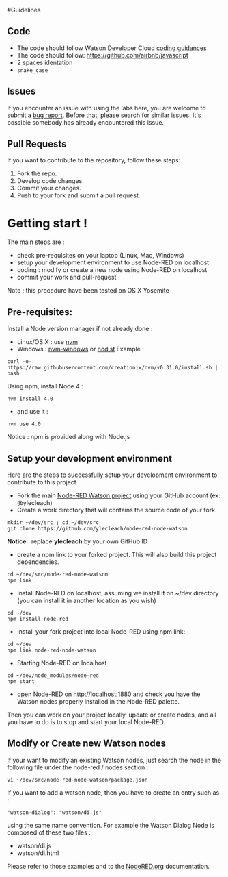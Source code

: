 #Guidelines

## Code

* The code should follow Watson Developer Cloud [coding guidances](https://github.com/watson-developer-cloud/api-guidelines)
* The code should follow: https://github.com/airbnb/javascript
* 2 spaces identation
* `snake_case`

## Issues

If you encounter an issue with using the labs here, you are welcome to submit
a [bug report](https://github.com/watson_developer_cloud/node-red-labs/issues).
Before that, please search for similar issues. It's possible somebody has already encountered this issue.

## Pull Requests

If you want to contribute to the repository, follow these steps:

1. Fork the repo.
2. Develop code changes.
5. Commit your changes.
6. Push to your fork and submit a pull request.

# Getting start !

The main steps are :
* check pre-requisites on your laptop (Linux, Mac, Windows)
* setup your development environment to use Node-RED on localhost
* coding : modify or create a new node using Node-RED on localhost
* commit your work and pull-request

Note : this procedure have been tested on OS X Yosemite

## Pre-requisites: 

Install a Node version manager if not already done :
- Linux/OS X : use [nvm](https://github.com/creationix/nvm)
- Windows : [nvm-windows](https://github.com/coreybutler/nvm-windows) or [nodist](https://github.com/marcelklehr/nodist)
Example :
```
curl -o- https://raw.githubusercontent.com/creationix/nvm/v0.31.0/install.sh | bash
```
Using npm, install Node 4 :
```
nvm install 4.0
```
- and use it :
```
nvm use 4.0
```
Notice : npm is provided along with Node.js

## Setup your development environment
Here are the steps to successfully setup your development environment to contribute to this project

- Fork the main [Node-RED Watson project](https://github.com/node-red/node-red-node-watson) using your GitHub account (ex: @ylecleach)
- Create a work directory that will contains the source code of your fork
```
mkdir ~/dev/src ; cd ~/dev/src
git clone https://github.com/ylecleach/node-red-node-watson
```
**Notice** : replace **ylecleach** by your own GitHub ID

- create a npm link to your forked project. This will also build this project dependencies.
```
cd ~/dev/src/node-red-node-watson
npm link
```

- Install Node-RED on localhost, assuming we install it on ~/dev directory (you can install it in another location as you wish)
```
cd ~/dev
npm install node-red
```

- Install your fork project into local Node-RED using npm link:
```
cd ~/dev
npm link node-red-node-watson
```

- Starting Node-RED on localhost
```
cd ~/dev/node_modules/node-red
npm start
```

- open Node-RED on [http://localhost:1880](http://localhost:1880) and check you have the Watson nodes properly installed in the Node-RED palette.

Then you can work on your project locally, update or create nodes, and all you have to do is to stop and start your local Node-RED.

## Modify or Create new Watson nodes

If your want to modify an existing Watson nodes, just search the node in the following file under the node-red /  nodes section :
```
vi ~/dev/src/node-red-node-watson/package.json
```

If you want to add a watson node, then you have to create an entry such as :
```
"watson-dialog": "watson/di.js"
```
using the same name convention. For example the Watson Dialog Node is composed of these two files :
- watson/di.js
- watson/di.html

Please refer to those examples and to the [NodeRED.org](http://nodered.org/docs/creating-nodes/) documentation.

